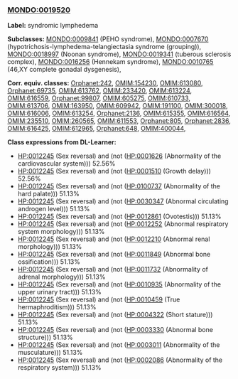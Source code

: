 
### [MONDO:0019520](http://purl.obolibrary.org/obo/MONDO_0019520)
**Label:** syndromic lymphedema

**Subclasses:** [MONDO:0009841](http://purl.obolibrary.org/obo/MONDO_0009841) (PEHO syndrome), [MONDO:0007670](http://purl.obolibrary.org/obo/MONDO_0007670) (hypotrichosis-lymphedema-telangiectasia syndrome (grouping)), [MONDO:0018997](http://purl.obolibrary.org/obo/MONDO_0018997) (Noonan syndrome), [MONDO:0019341](http://purl.obolibrary.org/obo/MONDO_0019341) (tuberous sclerosis complex), [MONDO:0016256](http://purl.obolibrary.org/obo/MONDO_0016256) (Hennekam syndrome), [MONDO:0010765](http://purl.obolibrary.org/obo/MONDO_0010765) (46,XY complete gonadal dysgenesis), 

**Corr. equiv. classes:** [Orphanet:242](http://www.orpha.net/ORDO/Orphanet_242), [OMIM:154230](http://purl.obolibrary.org/obo/OMIM_154230), [OMIM:613080](http://purl.obolibrary.org/obo/OMIM_613080), [Orphanet:69735](http://www.orpha.net/ORDO/Orphanet_69735), [OMIM:613762](http://purl.obolibrary.org/obo/OMIM_613762), [OMIM:233420](http://purl.obolibrary.org/obo/OMIM_233420), [OMIM:613224](http://purl.obolibrary.org/obo/OMIM_613224), [OMIM:616559](http://purl.obolibrary.org/obo/OMIM_616559), [Orphanet:99807](http://www.orpha.net/ORDO/Orphanet_99807), [OMIM:605275](http://purl.obolibrary.org/obo/OMIM_605275), [OMIM:610733](http://purl.obolibrary.org/obo/OMIM_610733), [OMIM:613706](http://purl.obolibrary.org/obo/OMIM_613706), [OMIM:163950](http://purl.obolibrary.org/obo/OMIM_163950), [OMIM:609942](http://purl.obolibrary.org/obo/OMIM_609942), [OMIM:191100](http://purl.obolibrary.org/obo/OMIM_191100), [OMIM:300018](http://purl.obolibrary.org/obo/OMIM_300018), [OMIM:616006](http://purl.obolibrary.org/obo/OMIM_616006), [OMIM:613254](http://purl.obolibrary.org/obo/OMIM_613254), [Orphanet:2136](http://www.orpha.net/ORDO/Orphanet_2136), [OMIM:615355](http://purl.obolibrary.org/obo/OMIM_615355), [OMIM:616564](http://purl.obolibrary.org/obo/OMIM_616564), [OMIM:235510](http://purl.obolibrary.org/obo/OMIM_235510), [OMIM:260565](http://purl.obolibrary.org/obo/OMIM_260565), [OMIM:611553](http://purl.obolibrary.org/obo/OMIM_611553), [Orphanet:805](http://www.orpha.net/ORDO/Orphanet_805), [Orphanet:2836](http://www.orpha.net/ORDO/Orphanet_2836), [OMIM:616425](http://purl.obolibrary.org/obo/OMIM_616425), [OMIM:612965](http://purl.obolibrary.org/obo/OMIM_612965), [Orphanet:648](http://www.orpha.net/ORDO/Orphanet_648), [OMIM:400044](http://purl.obolibrary.org/obo/OMIM_400044), 

**Class expressions from DL-Learner:**

- [HP:0012245](http://purl.obolibrary.org/obo/HP_0012245) (Sex reversal) and (not ([HP:0001626](http://purl.obolibrary.org/obo/HP_0001626) (Abnormality of the cardiovascular system))) 52.56%
- [HP:0012245](http://purl.obolibrary.org/obo/HP_0012245) (Sex reversal) and (not ([HP:0001510](http://purl.obolibrary.org/obo/HP_0001510) (Growth delay))) 52.56%
- [HP:0012245](http://purl.obolibrary.org/obo/HP_0012245) (Sex reversal) and (not ([HP:0100737](http://purl.obolibrary.org/obo/HP_0100737) (Abnormality of the hard palate))) 51.13%
- [HP:0012245](http://purl.obolibrary.org/obo/HP_0012245) (Sex reversal) and (not ([HP:0030347](http://purl.obolibrary.org/obo/HP_0030347) (Abnormal circulating androgen level))) 51.13%
- [HP:0012245](http://purl.obolibrary.org/obo/HP_0012245) (Sex reversal) and (not ([HP:0012861](http://purl.obolibrary.org/obo/HP_0012861) (Ovotestis))) 51.13%
- [HP:0012245](http://purl.obolibrary.org/obo/HP_0012245) (Sex reversal) and (not ([HP:0012252](http://purl.obolibrary.org/obo/HP_0012252) (Abnormal respiratory system morphology))) 51.13%
- [HP:0012245](http://purl.obolibrary.org/obo/HP_0012245) (Sex reversal) and (not ([HP:0012210](http://purl.obolibrary.org/obo/HP_0012210) (Abnormal renal morphology))) 51.13%
- [HP:0012245](http://purl.obolibrary.org/obo/HP_0012245) (Sex reversal) and (not ([HP:0011849](http://purl.obolibrary.org/obo/HP_0011849) (Abnormal bone ossification))) 51.13%
- [HP:0012245](http://purl.obolibrary.org/obo/HP_0012245) (Sex reversal) and (not ([HP:0011732](http://purl.obolibrary.org/obo/HP_0011732) (Abnormality of adrenal morphology))) 51.13%
- [HP:0012245](http://purl.obolibrary.org/obo/HP_0012245) (Sex reversal) and (not ([HP:0010935](http://purl.obolibrary.org/obo/HP_0010935) (Abnormality of the upper urinary tract))) 51.13%
- [HP:0012245](http://purl.obolibrary.org/obo/HP_0012245) (Sex reversal) and (not ([HP:0010459](http://purl.obolibrary.org/obo/HP_0010459) (True hermaphroditism))) 51.13%
- [HP:0012245](http://purl.obolibrary.org/obo/HP_0012245) (Sex reversal) and (not ([HP:0004322](http://purl.obolibrary.org/obo/HP_0004322) (Short stature))) 51.13%
- [HP:0012245](http://purl.obolibrary.org/obo/HP_0012245) (Sex reversal) and (not ([HP:0003330](http://purl.obolibrary.org/obo/HP_0003330) (Abnormal bone structure))) 51.13%
- [HP:0012245](http://purl.obolibrary.org/obo/HP_0012245) (Sex reversal) and (not ([HP:0003011](http://purl.obolibrary.org/obo/HP_0003011) (Abnormality of the musculature))) 51.13%
- [HP:0012245](http://purl.obolibrary.org/obo/HP_0012245) (Sex reversal) and (not ([HP:0002086](http://purl.obolibrary.org/obo/HP_0002086) (Abnormality of the respiratory system))) 51.13%


